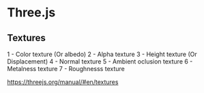 # Three.js

## Textures

1 - Color texture (Or albedo)
2 - Alpha texture
3 - Height texture (Or Displacement)
4 - Normal texture
5 - Ambient oclusion texture
6 - Metalness texture
7 - Roughnesss texture


  https://threejs.org/manual/#en/textures
